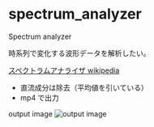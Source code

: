 # spectrum_analyzer
Spectrum analyzer

時系列で変化する波形データを解析したい。

[スペクトラムアナライザ wikipedia](https://ja.wikipedia.org/wiki/%E3%82%B9%E3%83%9A%E3%82%AF%E3%83%88%E3%83%A9%E3%83%A0%E3%82%A2%E3%83%8A%E3%83%A9%E3%82%A4%E3%82%B6)

* 直流成分は除去（平均値を引いている）
* mp4 で出力

output image
![output image](https://github.com/yshim765/spectrum_analyzer/output_image.jpg)
